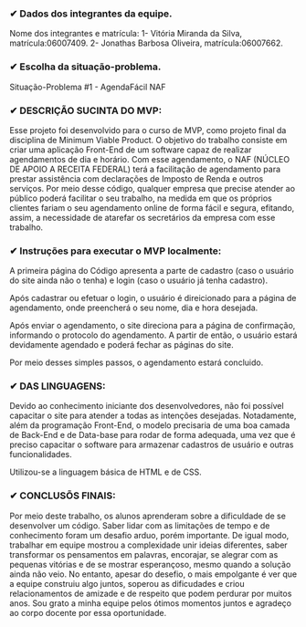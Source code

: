 ### ✔ Dados dos integrantes da equipe.
Nome dos integrantes e matrícula:
1- Vitória Miranda da Silva, matrícula:06007409.
2- Jonathas Barbosa Oliveira, matrícula:06007662. 

### ✔ Escolha da situação-problema.
Situação-Problema #1 - AgendaFácil NAF

### ✔ DESCRIÇÃO SUCINTA DO MVP:
Esse projeto foi desenvolvido para o curso de MVP, como projeto final da disciplina de Minimum Viable Product. O objetivo do trabalho consiste em criar uma aplicação Front-End de um software capaz de realizar agendamentos de dia e horário. Com esse agendamento, o NAF (NÚCLEO DE APOIO A RECEITA FEDERAL) terá a facilitação de agendamento para prestar assistência com declarações de Imposto de Renda e outros serviços. Por meio desse código, qualquer empresa que precise atender ao público poderá facilitar o seu trabalho, na medida em que os próprios clientes fariam o seu agendamento online de forma fácil e segura, efitando, assim, a necessidade de atarefar os secretários da empresa com esse trabalho. 

### ✔ Instruções para executar o MVP localmente:
A primeira página do Código apresenta a parte de cadastro (caso o usuário do site ainda não o tenha) e login (caso o usuário já tenha cadastro).

Após cadastrar ou efetuar o login, o usuário é direicionado para a página de agendamento, onde preencherá o seu nome, dia e hora desejada.

Após enviar o agendamento, o site direciona para a página de confirmação, informando o protocolo do agendamento. A partir de então, o usuário estará devidamente agendado e poderá fechar as páginas do site.

Por meio desses simples passos, o agendamento estará concluido.


### ✔ DAS LINGUAGENS:
Devido ao conhecimento iniciante dos desenvolvedores, não foi possível capacitar o site para atender a todas as intenções desejadas. Notadamente, além da programação Front-End, o modelo precisaria de uma boa camada de Back-End e de Data-base para rodar de forma adequada, uma vez que é preciso capacitar o software para armazenar cadastros de usuário e outras funcionalidades.

Utilizou-se a linguagem básica de HTML e de CSS.


### ✔ CONCLUSÕS FINAIS:
Por meio deste trabalho, os alunos aprenderam sobre a dificuldade de se desenvolver um código. Saber lidar com as limitações de tempo e de conhecimento foram um desafio arduo, porém importante. De igual modo, trabalhar em equipe mostrou a complexidade unir ideias diferentes, saber transformar os pensamentos em palavras, encorajar, se alegrar com as pequenas vitórias e de se mostrar esperançoso, mesmo quando a solução ainda não veio. No entanto, apesar do desefio, o mais empolgante é ver que a equipe construiu algo juntos, soperou as dificudades e criou relacionamentos de amizade e de respeito que podem perdurar por muitos anos. Sou grato a minha equipe pelos ótimos momentos juntos e agradeço ao corpo docente por essa oportunidade.
